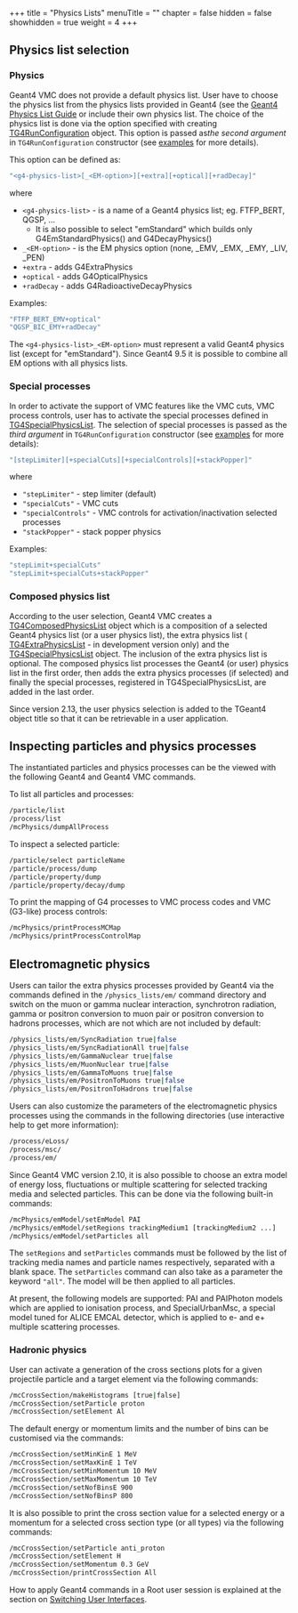 +++
title = "Physics Lists"
menuTitle = ""
chapter = false
hidden = false
showhidden = true
weight = 4
+++

## Physics list selection

### Physics

Geant4 VMC does not provide a default physics list. User have to choose the physics list from the physics lists provided in Geant4 (see the [Geant4 Physics List Guide](http://geant4-userdoc.web.cern.ch/geant4-userdoc/UsersGuides/PhysicsListGuide/html/index.html) or include their own physics list. The choice of the physics list is done via the option specified with creating [TG4RunConfiguration](http://ivana.home.cern.ch/ivana/g4vmc_html/classTG4RunConfiguration.html) object. This option is passed as*the second argument* in `TG4RunConfiguration` constructor (see [examples](examples) for more details).</p>

This option can be defined as: 
```bash
"<g4-physics-list>[_<EM-option>][+extra][+optical][+radDecay]" 
```
where

- `<g4-physics-list>` - is a name of a Geant4 physics list; eg. FTFP_BERT, QGSP, ...<br />
   - It is also possible to select "emStandard" which builds only G4EmStandardPhysics() and G4DecayPhysics()
- `_<EM-option>` - is the EM physics option (none, _EMV, _EMX, _EMY, _LIV, _PEN)
- `+extra` - adds G4ExtraPhysics
- `+optical` - adds G4OpticalPhysics
- `+radDecay` - adds G4RadioactiveDecayPhysics 

Examples:
```bash
"FTFP_BERT_EMV+optical" 
"QGSP_BIC_EMY+radDecay" 
```

The `<g4-physics-list>_<EM-option>` must represent a valid Geant4 physics list (except for "emStandard"). Since Geant4 9.5 it is possible to combine all EM options with all physics lists.

### Special processes

In order to activate the support of VMC features like the VMC cuts, VMC process controls, user has to activate the special processes defined in [TG4SpecialPhysicsList](http://ivana.home.cern.ch/ivana/g4vmc_html/classTG4SpecialPhysicsList.html). The selection of special processes is passed as the *third argument* in `TG4RunConfiguration` constructor (see [examples](http://ivana.home.cern.ch/ivana/examples_html/index.html) for more details):
```bash
"[stepLimiter][+specialCuts][+specialControls][+stackPopper]" 
```
where

- `"stepLimiter"` - step limiter (default)
- `"specialCuts"` - VMC cuts
- `"specialControls"` - VMC controls for activation/inactivation selected processes
- `"stackPopper"` - stack popper physics

Examples:
```bash
"stepLimit+specialCuts" 
"stepLimit+specialCuts+stackPopper" 
```

### Composed physics list

According to the user selection, Geant4 VMC creates a [TG4ComposedPhysicsList](http://ivana.home.cern.ch/ivana/g4vmc_html/classTG4ComposedPhysicsList.html) object which is a composition of a selected Geant4 physics list (or a user physics list), the extra physics list ( [TG4ExtraPhysicsList](http://ivana.home.cern.ch/ivana/g4vmc_html/classTG4ExtraPhysicsList.html) - in development version only) and the [TG4SpecialPhysicsList](http://ivana.home.cern.ch/ivana/g4vmc_htm/classTG4SpecialPhysicsList.html) object. The inclusion of the extra physics list is optional. The composed physics list processes the Geant4 (or user) physics list in the first order, then adds the extra physics processes (if selected) and finally the special processes, registered in TG4SpecialPhysicsList, are added in the last order.

Since version 2.13, the user physics selection is added to the TGeant4 object title so that it can be retrievable in a user application.

## Inspecting particles and physics processes

The instantiated particles and physics processes can be the viewed with the following Geant4 and Geant4 VMC commands.

To list all particles and processes: 
```bash
/particle/list 
/process/list 
/mcPhysics/dumpAllProcess 
```

To inspect a selected particle: 
```bash
/particle/select particleName 
/particle/process/dump 
/particle/property/dump 
/particle/property/decay/dump 
```

To print the mapping of G4 processes to VMC process codes and VMC (G3-like) process controls: 
```bash
/mcPhysics/printProcessMCMap 
/mcPhysics/printProcessControlMap 
```

## Electromagnetic physics

Users can tailor the extra physics processes provided by Geant4 via the commands defined in the `/physics_lists/em/` command directory and switch on the muon or gamma nuclear interaction, synchrotron radiation,  gamma or positron conversion to muon pair or positron conversion to hadrons processes, which are not which are not included by default:
```bash
/physics_lists/em/SyncRadiation true|false
/physics_lists/em/SyncRadiationAll true|false
/physics_lists/em/GammaNuclear true|false 
/physics_lists/em/MuonNuclear true|false 
/physics_lists/em/GammaToMuons true|false 
/physics_lists/em/PositronToMuons true|false 
/physics_lists/em/PositronToHadrons true|false 
```

Users can also customize the parameters of the electromagnetic physics processes using the commands in the following directories (use interactive help to get more information): 
```bash
/process/eLoss/ 
/process/msc/ 
/process/em/ 
```

Since Geant4 VMC version 2.10, it is also possible to choose an extra model of energy loss, fluctuations or multiple scattering for selected tracking media and selected particles. This can be done via the following built-in commands: 
```bash
/mcPhysics/emModel/setEmModel PAI 
/mcPhysics/emModel/setRegions trackingMedium1 [trackingMedium2 ...] 
/mcPhysics/emModel/setParticles all 
```

The `setRegions` and `setParticles` commands must be followed by the list of tracking media names and particle names respectively, separated with a blank space. The `setParticles` command can also take as a parameter the keyword `"all"`. The model will be then applied to all particles.

At present, the following models are supported: PAI and PAIPhoton models which are applied to ionisation process, and SpecialUrbanMsc, a special model tuned for ALICE EMCAL detector, which is applied to e- and e+ multiple scattering processes.

### Hadronic physics

User can activate a generation of the cross sections plots for a given projectile particle and a target element via the following commands:
```bash
/mcCrossSection/makeHistograms [true|false] 
/mcCrossSection/setParticle proton 
/mcCrossSection/setElement Al
```

The default energy or momentum limits and the number of bins can be customised via the commands: 
```bash
/mcCrossSection/setMinKinE 1 MeV 
/mcCrossSection/setMaxKinE 1 TeV 
/mcCrossSection/setMinMomentum 10 MeV 
/mcCrossSection/setMaxMomentum 10 TeV 
/mcCrossSection/setNofBinsE 900 
/mcCrossSection/setNofBinsP 800
```

It is also possible to print the cross section value for a selected energy or a momentum for a selected cross section type (or all types) via the following commands:
```bash
/mcCrossSection/setParticle anti_proton 
/mcCrossSection/setElement H 
/mcCrossSection/setMomentum 0.3 GeV 
/mcCrossSection/printCrossSection All 
```

How to apply Geant4 commands in a Root user session is explained at the section on [Switching User Interfaces](/user-guide/geant4_vmc/switching-user-interfaces).
